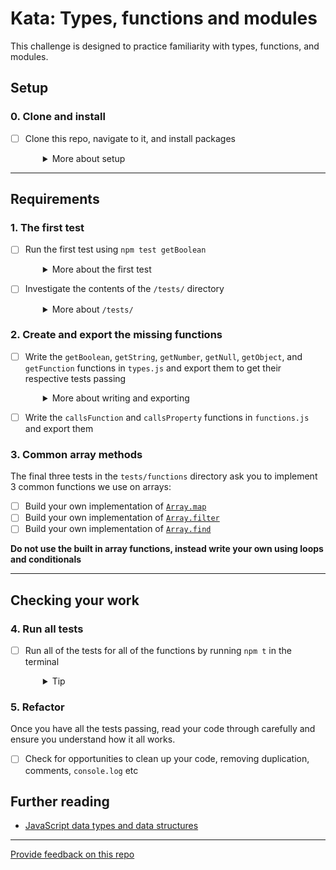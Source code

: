 # Kata: Types, functions and modules

This challenge is designed to practice familiarity with types, functions, and modules.

## Setup

### 0. Clone and install

- [ ] Clone this repo, navigate to it, and install packages
  <details style="padding-left: 2em">
    <summary>More about setup</summary>
  
    ```shell
    cd kata-types-modules
    npm install
    ```
  </details>

----
## Requirements

### 1. The first test

- [ ] Run the first test using `npm test getBoolean`
  <details style="padding-left: 2em">
    <summary>More about the first test</summary>

    Feel free to have a look in `package.json` to see what the `test` script is doing.

    You should get an error saying something about '`getBoolean` is not a function'. This is because `types.js`, the file that the test is importing/requiring, isn't exporting a `getBoolean` function.
  </details>

- [ ] Investigate the contents of the `/tests/` directory
  <details style="padding-left: 2em">
    <summary>More about <code>/tests/</code></summary>

    In the `tests` directory, we have tests for `types` and `functions`. The tests in these folders map to the `types.js` and `functions.js` files in the root folder. To complete this challenge, we will first write functions and export them from `types.js` to pass the tests in the `tests/types` folder. Then we will write and export functions in `functions.js` to pass the tests from `tests/functions`.
  </details>

### 2. Create and export the missing functions

- [ ] Write the `getBoolean`, `getString`, `getNumber`, `getNull`, `getObject`, and `getFunction` functions in `types.js` and export them to get their respective tests passing
  <details style="padding-left: 2em">
    <summary>More about writing and exporting</summary>
    
    In order for the tests to test the functions, we need to **export** each function the tests are expecting. This is often done by exporting an object that contains the functions as properties. This is an example:

    ```js
    // example.js
    module.exports = {
      doWork: doWork
    }

    function doWork () {
      return 'work'
    }
    ```
  </details>

- [ ] Write the `callsFunction` and `callsProperty` functions in `functions.js` and export them

### 3. Common array methods

The final three tests in the `tests/functions` directory ask you to implement 3 common functions we use on arrays:

- [ ] Build your own implementation of [`Array.map`](https://developer.mozilla.org/en-US/docs/Web/JavaScript/Reference/Global_Objects/Array/map)
- [ ] Build your own implementation of [`Array.filter`](https://developer.mozilla.org/en-US/docs/Web/JavaScript/Reference/Global_Objects/Array/filter)
- [ ] Build your own implementation of [`Array.find`](https://developer.mozilla.org/en-US/docs/Web/JavaScript/Reference/Global_Objects/Array/find)

**Do not use the built in array functions, instead write your own using loops and conditionals**

----
## Checking your work

### 4. Run all tests

- [ ] Run all of the tests for all of the functions by running `npm t` in the terminal
  <details style="padding-left: 2em">
    <summary>Tip</summary>

    `npm t` is a shorthand version of `npm test`. It runs all tests that can be detected by the testing tools.

    - `npm t tests` would run all tests in the `/tests/` directory
  </details>

### 5. Refactor

Once you have all the tests passing, read your code through carefully and ensure you understand how it all works.

- [ ] Check for opportunities to clean up your code, removing duplication, comments, `console.log` etc

## Further reading

* [JavaScript data types and data structures](https://developer.mozilla.org/en/docs/Web/JavaScript/Data_structures)

---
[Provide feedback on this repo](https://docs.google.com/forms/d/e/1FAIpQLSfw4FGdWkLwMLlUaNQ8FtP2CTJdGDUv6Xoxrh19zIrJSkvT4Q/viewform?usp=pp_url&entry.1958421517=kata-types-modules)
